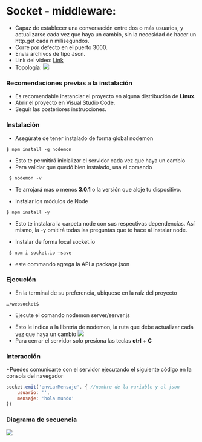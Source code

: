 # Socket - middleware:
- Capaz de establecer una conversación entre dos o más usuarios, y actualizarse cada vez que haya un cambio, sin la necesidad de hacer un http.get cada n milisegundos.
- Corre por defecto en el puerto 3000.
- Envía archivos de tipo Json.
- Link del video: [Link](https://acortar.link/rcFIDg)
- Topología:
![]( https://socket.io/images/bidirectional-communication.png)
### Recomendaciones previas a la instalación
+ Es recomendable instanciar el proyecto en alguna distribución de **Linux**.
+ Abrir el proyecto en Visual Studio Code.
+ Seguir las posteriores instrucciones.
### Instalación
+ Asegúrate de tener instalado de forma global nodemon

`$ npm install -g nodemon`
* Esto te permitirá inicializar el servidor cada vez que haya un cambio
* Para validar que quedó bien instalado, usa el comando

` $ nodemon -v`
* Te arrojará mas o menos **3.0.1** o la versión que aloje tu dispositivo.
+ Instalar los módulos de Node

`$ npm install -y`
* Esto te instalara la carpeta node con sus respectivas dependencias. Así mismo, la -y omitirá todas las preguntas que te hace al instalar node.
+ Instalar de forma local socket.io

 ` $ npm i socket.io –save`
* este commando agrega la API a package.json
### Ejecución
+ En la terminal de su preferencia, ubíquese en la raíz del proyecto

`…/websocket$ `
+ Ejecute el comando nodemon server/server.js
* Esto le indica a la librería de nodemon, la ruta que debe actualizar cada vez que haya un cambio
![](https://tinypic.host/images/2023/08/29/status.png)
* Para cerrar el servidor solo presiona las teclas **ctrl** + **C**
### Interacción
*Puedes comunicarte con el servidor ejecutando el siguiente código en la consola del navegador
```javascript
socket.emit('enviarMensaje', { //nombre de la variable y el json
    usuario: '',
    mensaje: 'hola mundo'
})

```
### Diagrama de secuencia
![]( https://socket.io/assets/images/polling-transport-3982c72f867034afb95afd7091297cc1.png)

